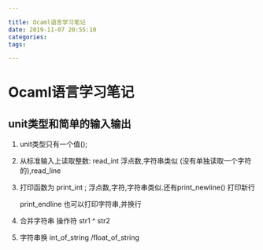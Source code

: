 ```yaml
---

title: Ocaml语言学习笔记
date: 2019-11-07 20:55:10
categories:
tags:

---
```


# Ocaml语言学习笔记

## unit类型和简单的输入输出

1. unit类型只有一个值();

2. 从标准输入上读取整数: read_int    浮点数,字符串类似 (没有单独读取一个字符的),read_line

3. 打印函数为 print_int ; 浮点数,字符,字符串类似.还有print_newline() 打印新行
   
   print_endline 也可以打印字符串,并换行

4. 合并字符串 操作符 str1 ^ str2

5. 字符串换    int_of_string   /float_of_string